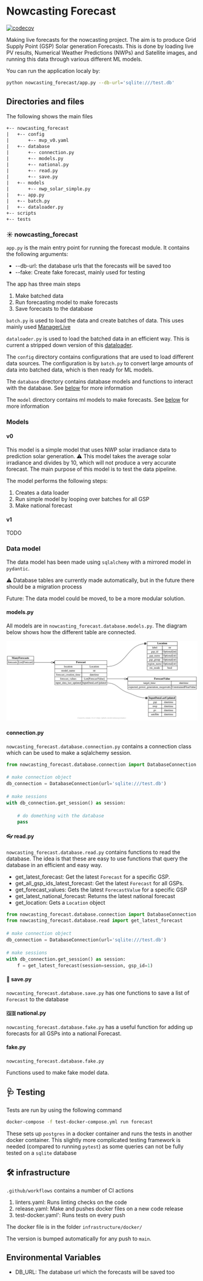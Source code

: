 # Nowcasting Forecast

[![codecov](https://codecov.io/gh/openclimatefix/nowcasting_forecast/branch/main/graph/badge.svg?token=J9281APVDM)](https://codecov.io/gh/openclimatefix/nowcasting_forecast)

Making live forecasts for the nowcasting project.
The aim is to produce Grid Supply Point (GSP) Solar generation Forecasts.
This is done by loading live PV results, Numerical Weather Predictions (NWPs) and Satellite images, 
and running this data through various different ML models. 

You can run the application localy by:
```bash
python nowcasting_forecast/app.py --db-url='sqlite:///test.db'
```

## Directories and files
The following shows the main files

```
+-- nowcasting_forecast
|   +-- config
|       +-- mvp_v0.yaml
|   +-- database
|       +-- connection.py
|       +-- models.py
|       +-- national.py
|       +-- read.py
|       +-- save.py
|   +-- models
|       +-- nwp_solar_simple.py
|   +-- app.py
|   +-- batch.py
|   +-- dataloader.py
+-- scripts
+-- tests
```

### ☀️ nowcasting_forecast

`app.py` is the main entry point for running the forecast module. It contains the following arguments:
- --db-url: the database urls that the forecasts will be saved too
- --fake: Create fake forecast, mainly used for testing

The app has three main steps
1. Make batched data
2. Run forecasting model to make forecasts
3. Save forecasts to the database

`batch.py` is used to load the data and create batches of data. This uses mainly used [ManagerLive](https://github.com/openclimatefix/nowcasting_dataset/blob/main/nowcasting_dataset/manager/manager_live.py#L29)

`dataloader.py` is used to load the batched data in an efficient way. This is current a stripped down version of this [dataloader](https://github.com/openclimatefix/nowcasting_dataloader).

The `config` directory contains configurations that are used to load different data sources.
The configuration is by `batch.py` to convert large amounts of data into batched data, which is then ready for ML models.

The `database` directory contains database models and functions to interact with the database. See [below](#data-model) for more information

The `model` directory contains ml models to make forecasts. See [below](#models) for more information


### Models

#### v0
This model is a simple model that uses NWP solar irradiance data to prediction solar generation.
⚠️ This model takes the average solar irradiance and divides by 10, which will not produce a very accurate forecast.
The main purpose of this model is to test the data pipeline.

The model performs the following steps:
1. Creates a data loader
2. Run simple model by looping over batches for all GSP
3. Make national forecast

#### v1

 TODO

### Data model

The data model has been made using `sqlalchemy` with a mirrored model in `pydantic`.

⚠️ Database tables are currently made automatically,
but in the future there should be a migration process

Future: The data model could be moved, to be a more modular solution.

#### models.py
All models are in `nowcasting_forecast.database.models.py`.
The diagram below shows how the different table are connected.

![Models](diagram.png)

#### connection.py

`nowcasting_forecast.database.connection.py` contains a connection class which can be used to make a sqlalchemy session.
```python
from nowcasting_forecast.database.connection import DatabaseConnection

# make connection object
db_connection = DatabaseConnection(url='sqlite:///test.db')

# make sessions
with db_connection.get_session() as session:
    
    # do domething with the database
    pass
```

#### 👓 read.py

`nowcasting_forecast.database.read.py` contains functions to read the database.
The idea is that these are easy to use functions that query the database in an efficient and easy way.

 - get_latest_forecast: Get the latest `Forecast` for a specific GSP.
 - get_all_gsp_ids_latest_forecast: Get the latest `Forecast` for all GSPs.
 - get_forecast_values: Gets the latest `ForecastValue` for a specific GSP
 - get_latest_national_forecast: Returns the latest national forecast
 - get_location: Gets a `Location` object

```python
from nowcasting_forecast.database.connection import DatabaseConnection
from nowcasting_forecast.database.read import get_latest_forecast

# make connection object
db_connection = DatabaseConnection(url='sqlite:///test.db')

# make sessions
with db_connection.get_session() as session:
    f = get_latest_forecast(session=session, gsp_id=1)
```

#### 💾 save.py
`nowcasting_forecast.database.save.py` has one functions to save a list of `Forecast` to the database

#### 🇬🇧 national.py
`nowcasting_forecast.database.fake.py` has a useful function for adding up forecasts for all GSPs into a national Forecast.

#### fake.py
`nowcasting_forecast.database.fake.py`

Functions used to make fake model data.


## 🩺 Testing

Tests are run by using the following command
```bash
docker-compose -f test-docker-compose.yml run forecast
```

These sets up `postgres` in a docker container and runs the tests in another docker container. 
This slightly more complicated testing framework is needed (compared to running `pytest`) 
as some queries can not be fully tested on a `sqlite` database

## 🛠️ infrastructure

`.github/workflows` contains a number of CI actions
1. linters.yaml: Runs linting checks on the code
2. release.yaml: Make and pushes docker files on a new code release
3. test-docker.yaml': Runs tests on every push

The docker file is in the folder `infrastructure/docker/`

The version is bumped automatically for any push to `main`.



## Environmental Variables

- DB_URL: The database url which the forecasts will be saved too
